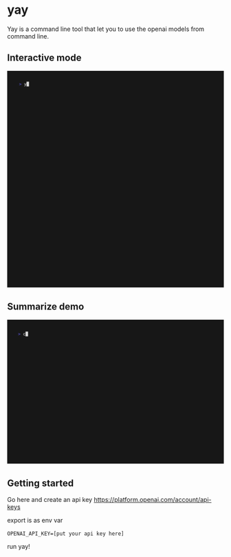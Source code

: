 # yay

Yay is a command line tool that let you to use the openai models
from command line.

## Interactive mode

![Sample interactive](./assets/interactive.gif)

## Summarize demo

![Sample curl](./assets/curl.gif)

## Getting started

Go here and create an api key https://platform.openai.com/account/api-keys

export is as env var

```
OPENAI_API_KEY=[put your api key here]
```

run yay!